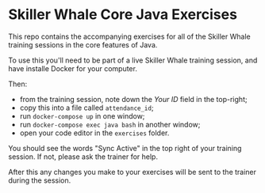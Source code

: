 # Skiller Whale Core Java Exercises

This repo contains the accompanying exercises for all of the Skiller Whale 
training sessions in the core features of Java.

To use this you'll need to be part of a live Skiller Whale training session, and 
have installe Docker for your computer.

Then:

* from the training session, note down the _Your ID_ field  in the top-right;
* copy this into a file called `attendance_id`;
* run `docker-compose up` in one window;
* run `docker-compose exec java bash` in another window;
* open your code editor in the `exercises` folder.

You should see the words "Sync Active" in the top right of your training session. 
If not, please ask the trainer for help.

After this any changes you make to your exercises will be sent to the trainer 
during the session.
